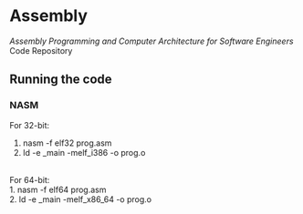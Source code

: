 # Assembly
*Assembly Programming and Computer Architecture for Software Engineers* Code Repository
## Running the code
### NASM
For 32-bit:<br />
1. nasm -f elf32 prog.asm<br />
2. ld -e _main -melf_i386 -o prog.o<br />
<br />
For 64-bit:<br />
1. nasm -f elf64 prog.asm<br />
2. ld -e _main -melf_x86_64 -o prog.o<br />
